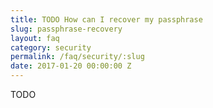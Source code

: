 ```yaml
---
title: TODO How can I recover my passphrase
slug: passphrase-recovery
layout: faq
category: security
permalink: /faq/security/:slug
date: 2017-01-20 00:00:00 Z
---
```

TODO